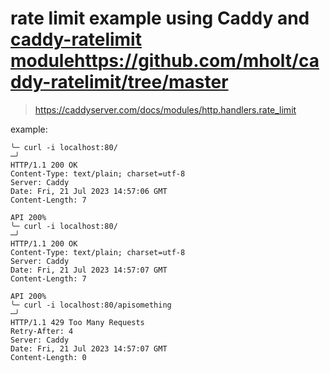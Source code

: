 # rate limit example using Caddy and [caddy-ratelimit module](https://github.com/mholt/caddy-ratelimit/tree/master)https://github.com/mholt/caddy-ratelimit/tree/master

> https://caddyserver.com/docs/modules/http.handlers.rate_limit

example:

```
╰─ curl -i localhost:80/                                                                                                             ─╯
HTTP/1.1 200 OK
Content-Type: text/plain; charset=utf-8
Server: Caddy
Date: Fri, 21 Jul 2023 14:57:06 GMT
Content-Length: 7

API 200%                                                                                                                                   
╰─ curl -i localhost:80/                                                                                                             ─╯
HTTP/1.1 200 OK
Content-Type: text/plain; charset=utf-8
Server: Caddy
Date: Fri, 21 Jul 2023 14:57:07 GMT
Content-Length: 7

API 200%                                                                                                                                   
╰─ curl -i localhost:80/apisomething                                                                                                             ─╯
HTTP/1.1 429 Too Many Requests
Retry-After: 4
Server: Caddy
Date: Fri, 21 Jul 2023 14:57:07 GMT
Content-Length: 0
```